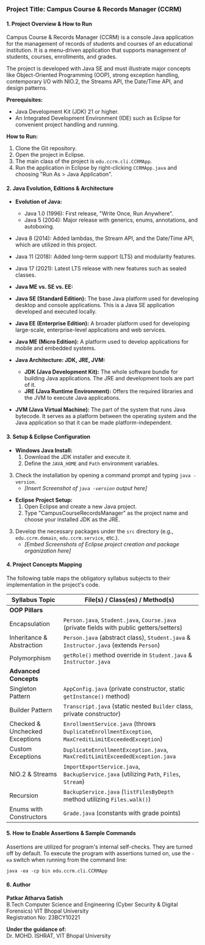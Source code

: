 ### Project Title: Campus Course & Records Manager (CCRM)

#### 1. Project Overview & How to Run

Campus Course & Records Manager (CCRM) is a console Java application for the management of records of students and courses of an educational institution. It is a menu-driven application that supports management of students, courses, enrollments, and grades.

The project is developed with Java SE and must illustrate major concepts like Object-Oriented Programming (OOP), strong exception handling, contemporary I/O with NIO.2, the Streams API, the Date/Time API, and design patterns.

**Prerequisites:**
* Java Development Kit (JDK) 21 or higher.
* An Integrated Development Environment (IDE) such as Eclipse for convenient project handling and running.

**How to Run:**
1. Clone the Git repository.
2. Open the project in Eclipse.
3. The main class of the project is `edu.ccrm.cli.CCRMApp`.
4. Run the application in Eclipse by right-clicking `CCRMApp.java` and choosing "Run As > Java Application".

#### 2. Java Evolution, Editions & Architecture

* **Evolution of Java:**
    * Java 1.0 (1996): First release, "Write Once, Run Anywhere".
    * Java 5 (2004): Major release with generics, enums, annotations, and autoboxing.
* Java 8 (2014): Added lambdas, the Stream API, and the Date/Time API, which are utilized in this project.
* Java 11 (2018): Added long-term support (LTS) and modularity features.
* Java 17 (2021): Latest LTS release with new features such as sealed classes.

* **Java ME vs. SE vs. EE:**
* **Java SE (Standard Edition):** The base Java platform used for developing desktop and console applications. This is a Java SE application developed and executed locally.
* **Java EE (Enterprise Edition):** A broader platform used for developing large-scale, enterprise-level applications and web services.
* **Java ME (Micro Edition):** A platform used to develop applications for mobile and embedded systems.

* **Java Architecture: JDK, JRE, JVM:**
    * **JDK (Java Development Kit):** The whole software bundle for building Java applications. The JRE and development tools are part of it.
    * **JRE (Java Runtime Environment):** Offers the required libraries and the JVM to execute Java applications.
* **JVM (Java Virtual Machine):** The part of the system that runs Java bytecode. It serves as a platform between the operating system and the Java application so that it can be made platform-independent.

#### 3. Setup & Eclipse Configuration

* **Windows Java Install:**
    1. Download the JDK installer and execute it.
    2. Define the `JAVA_HOME` and `Path` environment variables.
3.  Check the installation by opening a command prompt and typing `java -version`.
    * *[Insert Screenshot of `java -version` output here]*

* **Eclipse Project Setup:**
    1.  Open Eclipse and create a new Java project.
    2.  Type "CampusCourseRecordsManager" as the project name and choose your installed JDK as the JRE.
3.  Develop the necessary packages under the `src` directory (e.g., `edu.ccrm.domain`, `edu.ccrm.service`, etc.).
    * *[Embed Screenshots of Eclipse project creation and package organization here]*

#### 4. Project Concepts Mapping

The following table maps the obligatory syllabus subjects to their implementation in the project's code.

| Syllabus Topic | File(s) / Class(es) / Method(s) |
|---|---|
| **OOP Pillars** | |
| Encapsulation | `Person.java`, `Student.java`, `Course.java` (private fields with public getters/setters) |
| Inheritance & Abstraction | `Person.java` (abstract class), `Student.java` & `Instructor.java` (extends `Person`) |
| Polymorphism | `getRole()` method override in `Student.java` & `Instructor.java` |
| **Advanced Concepts** |
| Singleton Pattern | `AppConfig.java` (private constructor, static `getInstance()` method) |
| Builder Pattern | `Transcript.java` (static nested `Builder` class, private constructor) |
| Checked & Unchecked Exceptions | `EnrollmentService.java` (throws `DuplicateEnrollmentException`, `MaxCreditLimitExceededException`) |
| Custom Exceptions | `DuplicateEnrollmentException.java`, `MaxCreditLimitExceededException.java` |
| NIO.2 & Streams | `ImportExportService.java`, `BackupService.java` (utilizing `Path`, `Files`, `Stream`) |
| Recursion | `BackupService.java` (`listFilesByDepth` method utilizing `Files.walk()`) |
| Enums with Constructors | `Grade.java` (constants with grade points)

#### 5. How to Enable Assertions & Sample Commands

Assertions are utilized for program's internal self-checks. They are turned off by default.
To execute the program with assertions turned on, use the `-ea` switch when running from the command line:

`java -ea -cp bin edu.ccrm.cli.CCRMApp`


#### 6. Author
**Patkar Atharva Satish**  
B.Tech Computer Science and Engineering (Cyber Security & Digital Forensics) 
VIT Bhopal University  
Registration No: 23BCY10221

**Under the guidance of:**  
Dr. MOHD. ISHRAT, VIT Bhopal University
